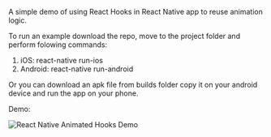 A simple demo of using React Hooks in React Native app to reuse animation logic.

To run an example download the repo, move to the project folder and perform folowing commands:
1. iOS: react-native run-ios
2. Android: react-native run-android

Or you can download an apk file from builds folder copy it on your android device and run the app on your phone.

Demo:

![React Native Animated Hooks Demo](demo/demo.gif)
